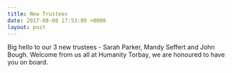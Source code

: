 ```yaml
---
title: New Trustees
date: 2017-08-08 17:53:00 +0000
layout: post
---
```


Big hello to our 3 new trustees - Sarah Parker, Mandy Seffert and John Bough. Welcome from us all at Humanity Torbay, we are honoured to have you on board.